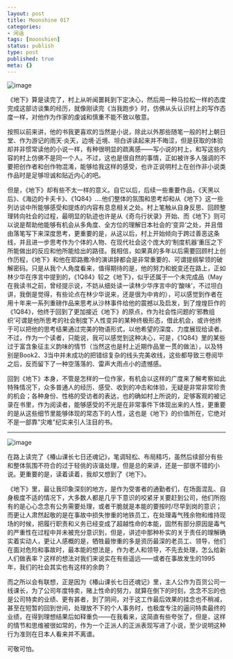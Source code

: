 ```yaml
---
layout: post
title: Moonshine 017
categories:
- 闲话
tags: [moonshien]
status: publish
type: post
published: true
meta: {}
---
```


![image](http://img3.douban.com/lpic/s6391667.jpg)

《地下》算是读完了，村上从听闻噩耗到下定决心，然后用一种马拉松一样的态度完成这部访谈集的经历，就像刚读完《当我跑步》时，仿佛从头认识村上的写作态度一样，对他作为作家的虔诚和慎重不能不致以敬意。
  
按照以前来讲，他的书我更喜欢的当然是小说，除此以外那些随笔一般的村上朝日堂、作为游记的雨天·炎天，边境·近境、坦白讲读起来并不晦涩，但是获取的体验却并非惯常读他的小说一样，有种很明显的疏离感——写小说的村上，和写这些内容的村上仿佛不是同一个人。不过，这也是很自然的事情，正如被许多人强调的不要把创作者和创作物混淆，能够给我这样的感受，也许正说明村上在创作非小说类作品时是足够坦诚和贴近内心的吧。
  
但是，《地下》却有些不太一样的意义。自它以后，后续一些重要作品，《天黑以后》、《海边的卡夫卡》、《1Q84》….他们整体的氛围和思考却和从《地下》这一些列访谈中所能够感受和提炼的内容有息息相关之处。村上笔触从自身反思、回顾整理转向社会的过程，最明显的轨迹也许是从《奇鸟行状录》开始、而《地下》则可以说是帮助他能够有机会从多角度、全方位的理解日本社会的‘变异’之处，并且借由落笔写下来深度思考，更重要的是，从这以后，村上开始倾向于跨过善恶这条线，并且进一步思考作为个体的人物、在现代社会这个庞大的‘制度机器’重压之下所能做出的反应和他所能给出的路径。我相信，如果真的多年以后需要回顾村上创作历程，《地下》和他在耶路撒冷的演讲辞都会是非常重要的、可谓提纲挈领的破解密码。只是从我个人角度看来，值得期待的是，他的努力和蜕变还在路上，正如林少华在序言中提到的，《1Q84》较之《地下》，似乎还属于一个未完成品（May在我读书之前，曾经提示说，不妨从细处读一读林少华序言中的‘酸味’，不过坦白讲，我倒是觉得，有些论点在林少华说来，还是很为中肯的），可以感觉到作者在用十年来一系列重磅作品来思考从沙林事件给他的震撼以及启发，到了煌煌巨作的《1Q84》，他终于回到了更加接近《地下》的原点，作为社会性问题的‘邪教组织’可谓是他所思考的社会制度下人性变异的某种终极形态，借此机会，或许他终于可以把他的思考结果通过完美的物语形式，以他希望的深度、力度展现给读者。不过，作为一个读者，只能说，我可以感觉到这种决心，可是，《1Q84》里的某些过于富含象征主义韵味的情节（当然这也是村上近期作品里一贯的做法），以及特别是Book2、3当中并未成功的把错综复杂的线头完美收线，这些都导致三卷阅毕之后，反而留下了一种空落落的、雷声大雨点小的遗憾感。
  
回到《地下》本身，不管是怎样的一位作家，有机会以这样的广度来了解考察如此特殊情况下，众多普通人的经历、感受、收到的冲击和体验，无疑是非常非常珍贵的机会；各种身份、性格的受访者的表达，也的确如村上所说的，足够客观的被记录在书里，作为阅读者，能够感受的不光是在非常事件下体现出来的人性，更重要的是从这些细节里能够体现的常态下的人性，这也是《地下》的价值所在，它绝对不是一部靠"灾难"纪实来引人注目的书。
  
---- 

![image](http://img3.douban.com/lpic/s4688617.jpg)

在路上读完了《椿山课长七日还魂记》，笔调轻松、布局精巧，虽然后续部分有些和整体氛围不符合的过于轻佻的诙谐处理，但是总的来讲，还是一部很不错的小说。更重要的是，读着读着，我却又想到了《地下》。
  
《地下》里，最让我印象深刻的地方，是作为受害者的通勤者们，在场面混乱、自身极度不适的情况下，大多数人都是几乎下意识的咬紧牙关要赶到公司，他们所抱有的是心心念念有公务需要处理，或者干脆就是本能的要按时/尽早到岗的意识；而更让人肃然起敬的是在事故中损失惨重的地铁员工，在处理毒气残余物和维持现场的时候，把履行职责和义务已经变成了超越性命的本能，固然有部分原因是毒气的严重性在过程中并未被充分意识到，但是，讲述中那种朴实的关于责任的理解确实着实动人，更让人感概的是，牺牲最惨重的多是资历最深的老员工、领导，他们在面对危险和事故时，最本能的想法是，作为老人和领导，不先去处理，怎么给新人们做表率？这样的想法对我们来说实在有些遥远——或者在事故发生的1995年，我们的社会其实也有这样的余韵？
  
而之所以会有联想，正是因为《椿山课长七日还魂记》里，主人公作为百货公司一线课长，为了公司年度特卖，赌上性命的努力，就算在倒下的时刻，念念不忘的也是公司特卖的业绩、更有甚者，到了阴间，对于这工作最后效果的挂念也不稍减，甚至在短暂的回到世间，处理放不下的个人事务时，也极度专注的逼问特卖最终的业绩，在得到理想结果后如释重负——在我看来，这简直有些夸张了，但是，这样的情节和思维被很如常的，作为一个正派人的正派表现写进了小说，至少说明这种行为准则在日本人看来并不离谱。
  
可敬可怕。

